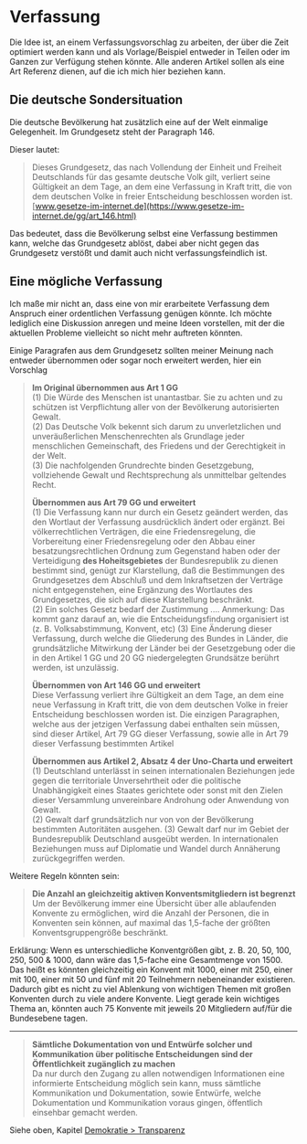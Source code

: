 # Verfassung

Die Idee ist, an einem Verfassungsvorschlag zu arbeiten, der über die Zeit
optimiert werden kann und als Vorlage/Beispiel entweder in Teilen oder im
Ganzen zur Verfügung stehen könnte. Alle anderen Artikel sollen als eine Art
Referenz dienen, auf die ich mich hier beziehen kann.

## Die deutsche Sondersituation

Die deutsche Bevölkerung hat zusätzlich eine auf der Welt einmalige
Gelegenheit. Im Grundgesetz steht der Paragraph 146.

Dieser lautet:

> Dieses Grundgesetz, das nach Vollendung der Einheit und Freiheit Deutschlands
> für das gesamte deutsche Volk gilt, verliert seine Gültigkeit an dem Tage, an
> dem eine Verfassung in Kraft tritt, die von dem deutschen Volke in freier
> Entscheidung beschlossen worden ist.
> [www.gesetze-im-internet.de](https://www.gesetze-im-internet.de/gg/art_146.html)

Das bedeutet, dass die Bevölkerung selbst eine Verfassung bestimmen kann,
welche das Grundgesetz ablöst, dabei aber nicht gegen das Grundgesetz
verstößt und damit auch nicht verfassungsfeindlich ist.

## Eine mögliche Verfassung

Ich maße mir nicht an, dass eine von mir erarbeitete Verfassung dem Anspruch
einer ordentlichen Verfassung genügen könnte. Ich möchte lediglich eine
Diskussion anregen und meine Ideen vorstellen, mit der die aktuellen Probleme
vielleicht so nicht mehr auftreten könnten.

Einige Paragrafen aus dem Grundgesetz sollten meiner Meinung nach entweder
übernommen oder sogar noch erweitert werden, hier ein Vorschlag

> **Im Original übernommen aus Art 1 GG**  
> (1) Die Würde des Menschen ist unantastbar. Sie zu achten und zu schützen ist
> Verpflichtung aller von der Bevölkerung autorisierten Gewalt.  
> (2) Das Deutsche Volk bekennt sich darum zu unverletzlichen und
> unveräußerlichen Menschenrechten als Grundlage jeder menschlichen
> Gemeinschaft, des Friedens und der Gerechtigkeit in der Welt.  
> (3) Die nachfolgenden Grundrechte binden Gesetzgebung, vollziehende Gewalt
> und Rechtsprechung als unmittelbar geltendes Recht.  
>
> **Übernommen aus Art 79 GG und erweitert**  
> (1) Die Verfassung kann nur durch ein Gesetz geändert werden, das den
> Wortlaut der Verfassung ausdrücklich ändert oder ergänzt. Bei
> völkerrechtlichen Verträgen, die eine Friedensregelung, die Vorbereitung
> einer Friedensregelung oder den Abbau einer besatzungsrechtlichen Ordnung zum
> Gegenstand haben oder der Verteidigung **des Hoheitsgebietes** der
> Bundesrepublik zu dienen bestimmt sind, genügt zur Klarstellung, daß die
> Bestimmungen des Grundgesetzes dem Abschluß und dem Inkraftsetzen der
> Verträge nicht entgegenstehen, eine Ergänzung des Wortlautes des
> Grundgesetzes, die sich auf diese Klarstellung beschränkt.  
> (2) Ein solches Gesetz bedarf der Zustimmung .... Anmerkung: Das kommt ganz
> darauf an, wie die Entscheidungsfindung organisiert ist (z. B.
> Volksabstimmung, Konvent, etc)
> (3) Eine Änderung dieser Verfassung, durch welche die Gliederung des
> Bundes in Länder, die grundsätzliche Mitwirkung der Länder bei der
> Gesetzgebung oder die in den Artikel 1 GG und 20 GG niedergelegten
> Grundsätze berührt werden, ist unzulässig.
>
> **Übernommen von Art 146 GG und erweitert**  
> Diese Verfassung verliert ihre Gültigkeit an dem Tage, an dem eine neue
> Verfassung in Kraft tritt, die von dem deutschen Volke in freier Entscheidung
> beschlossen worden ist.
> Die einzigen Paragraphen, welche aus der jetzigen Verfassung dabei enthalten
> sein müssen, sind dieser Artikel, Art 79 GG dieser Verfassung, sowie alle in
> Art 79 dieser Verfassung bestimmten Artikel
>
> **Übernommen aus Artikel 2, Absatz 4 der Uno-Charta und erweitert**  
> (1) Deutschland unterlässt in seinen internationalen Beziehungen jede gegen die
> territoriale Unversehrtheit oder die politische Unabhängigkeit eines Staates
> gerichtete oder sonst mit den Zielen dieser Versammlung unvereinbare
> Androhung oder Anwendung von Gewalt.  
> (2) Gewalt darf grundsätzlich nur von von der Bevölkerung bestimmten
> Autoritäten ausgehen.
> (3) Gewalt darf nur im Gebiet der Bundesrepublik Deutschland ausgeübt
> werden. In internationalen Beziehungen muss auf Diplomatie und Wandel durch
> Annäherung zurückgegriffen werden.

Weitere Regeln könnten sein:

> **Die Anzahl an gleichzeitig aktiven Konventsmitgliedern ist begrenzt**  
> Um der Bevölkerung immer eine Übersicht über alle ablaufenden Konvente zu
> ermöglichen, wird die Anzahl der Personen, die in Konventen sein können,
> auf maximal das 1,5-fache der größten Konventsgruppengröße beschränkt.

Erklärung: Wenn es unterschiedliche Konventgrößen gibt, z. B. 20, 50, 100, 250,
500 & 1000, dann wäre das 1,5-fache eine Gesamtmenge von 1500. Das heißt es
könnten gleichzeitig ein Konvent mit 1000, einer mit 250, einer mit 100, einer
mit 50 und fünf mit 20 Teilnehmern nebeneinander existieren. Dadurch gibt es
nicht zu viel Ablenkung von wichtigen Themen mit großen Konventen durch zu
viele andere Konvente. Liegt gerade kein wichtiges Thema an, könnten auch 75
Konvente mit jeweils 20 Mitgliedern auf/für die Bundesebene tagen.

---

> **Sämtliche Dokumentation von und Entwürfe solcher und Kommunikation über
> politische Entscheidungen sind der Öffentlichkeit zugänglich zu machen**  
> Da nur durch den Zugang zu allen notwendigen Informationen eine informierte
> Entscheidung möglich sein kann, muss sämtliche Kommunikation und
> Dokumentation, sowie Entwürfe, welche Dokumentation und Kommunikation
> voraus gingen, öffentlich einsehbar gemacht werden.

Siehe oben, Kapitel [Demokratie > Transparenz](src/demokratie.md?id=transparenz)
